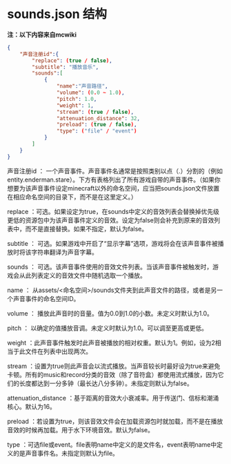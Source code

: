 # sounds.json 结构
**注：以下内容来自mcwiki**
```json
{
    "声音注册id":{
        "replace": (true / false),
        "subtitle": "播放音乐",
        "sounds":[
            {
                "name":"声音路径",
                "volume": (0.0 ~ 1.0),
                "pitch": 1.0,
                "weight": 1,
                "stream": (true / false),
                "attenuation_distance": 32,
                "preload": (true / false),
                "type": ("file" / "event")
            }
        ]
    }
}
```
声音注册id ： 一个声音事件。声音事件名通常是按照类别以点（.）分割的（例如entity.enderman.stare）。下方有表格列出了所有游戏自带的声音事件。（如果你想要为该声音事件设定minecraft以外的命名空间，应当把sounds.json文件放置在相应命名空间的目录下，而不是在这里定义。）

replace ：可选。如果设定为true，在sounds中定义的音效列表会替换掉优先级更低的资源包中为该声音事件定义的音效。设定为false则会补充到原来的音效列表中，而不是直接替换。如果不指定，默认为false。

subtitle ： 可选。如果游戏中开启了“显示字幕”选项，游戏将会在该声音事件被播放时将该字符串翻译为声音字幕。

sounds ： 可选。该声音事件使用的音效文件列表。当该声音事件被触发时，游戏会从此列表定义的音效文件中随机选取一个播放。

name ： 从assets/<命名空间>/sounds文件夹到此声音文件的路径，或者是另一个声音事件的命名空间ID。

volume ： 播放此声音时的音量。值为0.0到1.0的小数。未定义时默认为1.0。

pitch ： 以确定的值播放音调。未定义时默认为1.0。可以调至更高或更低。

weight ：此声音事件触发时此声音被播放的相对权重。默认为1。例如，设为2相当于此文件在列表中出现两次。

stream ：设置为true则此声音会以流式播放。当声音较长时最好设为true来避免卡顿。所有的music和record分类的音效（除了音符盒）都使用流式播放，因为它们的长度都达到一分多钟（最长达八分多钟）。未指定则默认为false。

attenuation_distance ：基于距离的音效大小衰减率。用于传送门、信标和潮涌核心。默认为16。

preload ：若设置为true，则该音效文件会在加载资源包时就加载，而不是在播放音效的时候再加载。用于水下环境音效。默认为false。

type ：可选file或event。file表明name中定义的是文件名，event表明name中定义的是声音事件名。未指定则默认为file。